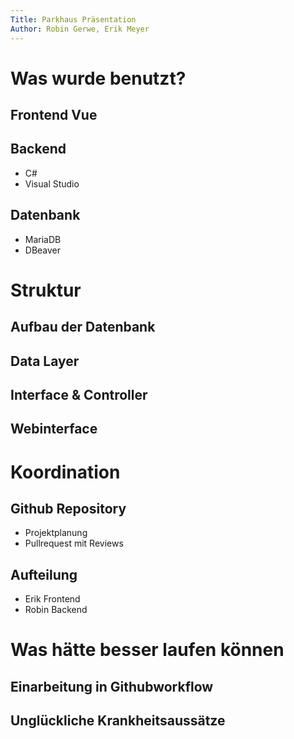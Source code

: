 ```yaml
---
Title: Parkhaus Präsentation
Author: Robin Gerwe, Erik Meyer
---
```


# Was wurde benutzt?
	
## Frontend Vue

## Backend
- C#
- Visual Studio
	
## Datenbank
- MariaDB
- DBeaver

# Struktur

## Aufbau der Datenbank

## Data Layer

## Interface & Controller

## Webinterface

# Koordination

## Github Repository
- Projektplanung
- Pullrequest mit Reviews
		
## Aufteilung
- Erik Frontend 
- Robin Backend
	
# Was hätte besser laufen können

## Einarbeitung in Githubworkflow
	
## Unglückliche Krankheitsaussätze	